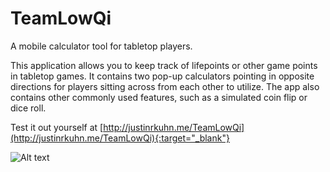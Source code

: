 # TeamLowQi
A mobile calculator tool for tabletop players.

This application allows you to keep track of lifepoints or other game points in tabletop games.
It contains two pop-up calculators pointing in opposite directions for players sitting across from each other to utilize.
The app also contains other commonly used features, such as a simulated coin flip or dice roll.

Test it out yourself at [http://justinrkuhn.me/TeamLowQi](http://justinrkuhn.me/TeamLowQi){:target="_blank"}


![Alt text](https://i.imgur.com/brTTkIL.png "Calculator Preview")
